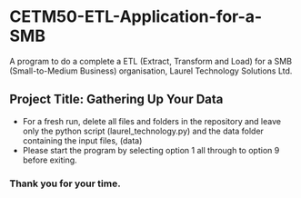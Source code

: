 # CETM50-ETL-Application-for-a-SMB
A program to do a complete a ETL (Extract, Transform and Load) for a SMB (Small-to-Medium Business) organisation, Laurel Technology Solutions Ltd.
## Project Title: Gathering Up Your Data
- For a fresh run, delete all files and folders in the repository and leave only the python script (laurel_technology.py) and the data folder containing the input files, (data)
- Please start the program by selecting option 1 all through to option 9 before exiting.

### Thank you for your time.
